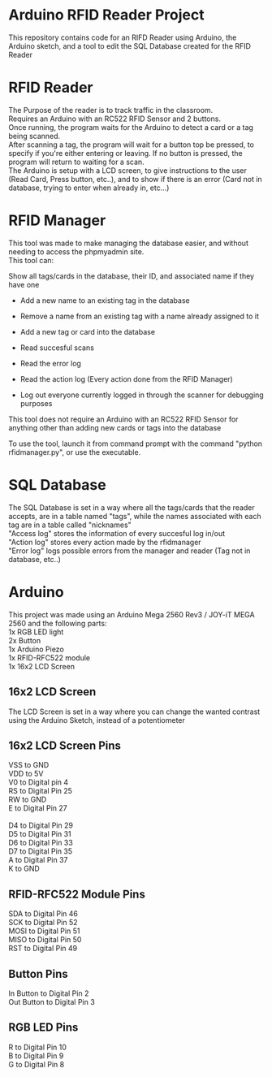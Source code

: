 # Arduino RFID Reader Project
This repository contains code for an RIFD Reader using Arduino, the Arduino sketch, and a tool to edit the SQL Database created for the RFID Reader

# RFID Reader
The Purpose of the reader is to track traffic in the classroom.<br>
Requires an Arduino with an RC522 RFID Sensor and 2 buttons.<br>
Once running, the program waits for the Arduino to detect a card or a tag being scanned.<br>
After scanning a tag, the program will wait for a button top be pressed, to specify if you're either entering or leaving. If no button is pressed, the program will return to waiting for a scan.<br>
The Arduino is setup with a LCD screen, to give instructions to the user (Read Card, Press button, etc..), and to show if there is an error (Card not in database, trying to enter when already in, etc...)<br>

# RFID Manager
This tool was made to make managing the database easier, and without needing to access the phpmyadmin site.<br>
This tool can: <br>

Show all tags/cards in the database, their ID, and associated name if they have one<br>

- Add a new name to an existing tag in the database<br>

- Remove a name from an existing tag with a name already assigned to it<br>

- Add a new tag or card into the database<br>

- Read succesful scans<br>

- Read the error log<br>

- Read the action log (Every action done from the RFID Manager)<br>

- Log out everyone currently logged in through the scanner for debugging purposes<br>

This tool does not require an Arduino with an RC522 RFID Sensor for anything other than adding new cards or tags into the database<br>

To use the tool, launch it from command prompt with the command "python rfidmanager.py", or use the executable.<br>

# SQL Database
The SQL Database is set in a way where all the tags/cards that the reader accepts, are in a table named "tags", while the names associated with each tag are in a table called "nicknames"<br>
"Access log" stores the information of every succesful log in/out<br>
"Action log" stores every action made by the rfidmanager<br>
"Error log" logs possible errors from the manager and reader (Tag not in database, etc..)<br>

# Arduino
This project was made using an Arduino Mega 2560 Rev3 / JOY-iT MEGA 2560 and the following parts:<br>
1x RGB LED light<br>
2x Button<br>
1x Arduino Piezo<br>
1x RFID-RFC522 module<br>
1x 16x2 LCD Screen<br>
## 16x2 LCD Screen
The LCD Screen is set in a way where you can change the wanted contrast using the Arduino Sketch, instead of a potentiometer<br>
## 16x2 LCD Screen Pins
VSS to GND<br>
VDD to 5V<br>
V0 to Digital pin 4<br>
RS to Digital Pin 25<br>
RW to GND <br>
E to Digital Pin 27 <br>
<br>
D4 to Digital Pin 29<br>
D5 to Digital Pin 31 <br>
D6 to Digital Pin 33 <br>
D7 to Digital Pin 35 <br>
A to Digital Pin 37 <br>
K to GND <br>

## RFID-RFC522 Module Pins
SDA to Digital Pin 46<br>
SCK to Digital Pin 52<br>
MOSI to Digital Pin 51<br>
MISO to Digital Pin 50<br>
RST to Digital Pin 49<br>

## Button Pins
In Button to Digital Pin 2<br>
Out Button to Digital Pin 3<br>

## RGB LED Pins
R to Digital Pin 10<br>
B to Digital Pin 9<br>
G to Digital Pin 8<br>